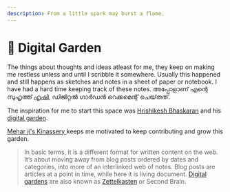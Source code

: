 ```yaml
---
description: From a little spark may burst a flame.
---
```


# 🌿 Digital Garden

The things about thoughts and ideas atleast for me, they keep on making me restless unless and until I scribble it somewhere. Usually this happened and still happens as sketches and notes in a sheet of paper or notebook. I have had a hard time keeping track of these notes. അപ്പോളാണ് എന്റെ സുഹൃത്ത് [ഹൃഷി](https://stultus.in/), ഡിജിറ്റൽ ഗാർഡൻ‌ റെക്കമെന്റ് ചെയ്‌തത്‌.

The inspiration for me to start this space was [Hrishikesh Bhaskaran](https://stultus.in/) and his [digital garden](https://wiki.stultus.in/).

[Mehar ji's Kinassery ](https://wiki.meharmp.in/)keeps me motivated to keep contributing and grow this garden.&#x20;

> In basic terms, it is a different format for written content on the web. It’s about moving away from blog posts ordered by dates and categories, into more of an interlinked web of notes. Blog posts are articles at a point in time, while here it is living document. [Digital gardens](https://joelhooks.com/digital-garden) are also known as [Zettelkasten](https://en.wikipedia.org/wiki/Zettelkasten) or Second Brain.&#x20;

